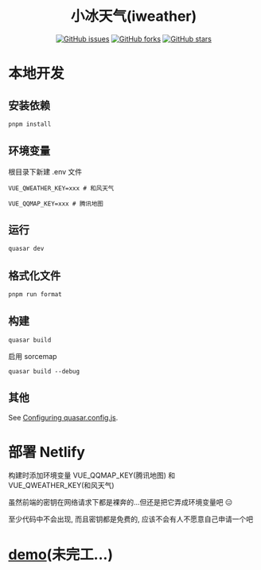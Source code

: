 <div align="center">

<h1>小冰天气(iweather)</h1>

[![GitHub issues](https://img.shields.io/github/issues/ICE99125/iweather-vue?style=for-the-badge)](https://github.com/ICE99125/iweather-vue/issues) [![GitHub forks](https://img.shields.io/github/forks/ICE99125/iweather-vue?style=for-the-badge)](https://github.com/ICE99125/iweather-vue/network) [![GitHub stars](https://img.shields.io/github/stars/ICE99125/iweather-vue?style=for-the-badge)](https://github.com/ICE99125/iweather-vue/stargazers)

</div>

# 本地开发
## 安装依赖
```bash
pnpm install
```

## 环境变量

根目录下新建 .env 文件

```
VUE_QWEATHER_KEY=xxx # 和风天气

VUE_QQMAP_KEY=xxx # 腾讯地图
```

## 运行

```bash
quasar dev
```

## 格式化文件
```bash
pnpm run format
```

## 构建
```bash
quasar build
```

启用 sorcemap
```
quasar build --debug
```
## 其他
See [Configuring quasar.config.js](https://v2.quasar.dev/quasar-cli-vite/quasar-config-js).


# 部署 Netlify

构建时添加环境变量 VUE_QQMAP_KEY(腾讯地图) 和 VUE_QWEATHER_KEY(和风天气)

虽然前端的密钥在网络请求下都是裸奔的...但还是把它弄成环境变量吧 😑

至少代码中不会出现, 而且密钥都是免费的, 应该不会有人不愿意自己申请一个吧

# [demo](https://iceweather.netlify.app/)(未完工...)


